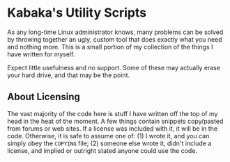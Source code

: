 # Kabaka's Utility Scripts

As any long-time Linux administrator knows, many problems can be solved by
throwing together an ugly, custom tool that does exactly what you need and
nothing more. This is a small portion of my collection of the things I have
written for myself.

Expect little usefulness and no support. Some of these may actually erase your
hard drive, and that may be the point.

## About Licensing

The vast majority of the code here is stuff I have written off the top of my
head in the heat of the moment. A few things contain snippets copy/pasted from
forums or web sites. If a license was included with it, it will be in the code.
Otherwise, it is safe to assume one of: (1) I wrote it, and you can simply obey
the `COPYING` file; (2) someone else wrote it, didn't include a license, and
implied or outright stated anyone could use the code.
